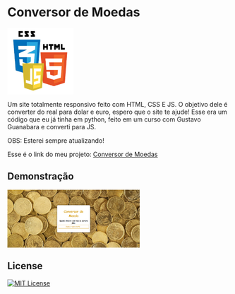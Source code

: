 # Conversor de Moedas

<img src="imagem/html-css-js.png" alt="Logo" align="center" width="150">

Um site totalmente responsivo feito com HTML, CSS E JS. O objetivo dele é converter do real para dolar e euro, espero que o site te ajude! Esse era um código que eu já tinha em python, feito em um curso com Gustavo Guanabara e converti para JS.

OBS: Esterei sempre atualizando!

Esse é o link do meu projeto: <a href= "https://anajulialeite.github.io/Conversor_de_Moedas/">Conversor de Moedas</a>

## Demonstração

<img src="imagem/Moedas.png" alt="moeda" align="center" width="300">

## License

[![MIT License](https://img.shields.io/badge/License-MIT-%231C003F.svg)](./LICENSE)
